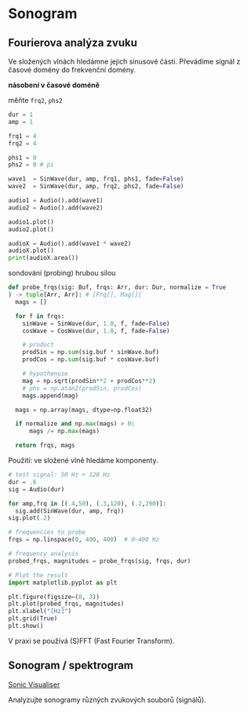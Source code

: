 # Sonogram

## Fourierova analýza zvuku

Ve složených vlnách hledámne jejich sinusové části. Převádíme signál z časové domény do frekvenční domény.

**násobení v časové doméně**

měňte `frq2`, `phs2`

```python
dur = 1
amp = 1

frq1 = 4
frq2 = 4

phs1 = 0
phs2 = 0 # pi

wave1  = SinWave(dur, amp, frq1, phs1, fade=False)
wave2  = SinWave(dur, amp, frq2, phs2, fade=False)

audio1 = Audio().add(wave1)
audio2 = Audio().add(wave2)

audio1.plot()
audio2.plot()

audioX = Audio().add(wave1 * wave2)
audioX.plot()
print(audioX.area())
```

sondování (probing) hrubou silou

```python
def probe_frqs(sig: Buf, frqs: Arr, dur: Dur, normalize = True
) -> tuple[Arr, Arr]: # [Frq[], Mag[]]
  mags = []

  for f in frqs:
    sinWave = SinWave(dur, 1.0, f, fade=False)
    cosWave = CosWave(dur, 1.0, f, fade=False)

    # product
    prodSin = np.sum(sig.buf * sinWave.buf)
    prodCos = np.sum(sig.buf * cosWave.buf)

    # hypothenuse
    mag = np.sqrt(prodSin**2 + prodCos**2)
    # phs = np.atan2(prodSin, prodCos)
    mags.append(mag)

  mags = np.array(mags, dtype=np.float32)

  if normalize and np.max(mags) > 0:
      mags /= np.max(mags)

  return frqs, mags
```

Použití: ve složené vlně hledáme komponenty.

```python
# test signal: 50 Hz + 120 Hz
dur = .6
sig = Audio(dur)

for amp,frq in [(.4,50), (.3,120), (.2,290)]:
  sig.add(SinWave(dur, amp, frq))
sig.plot(.2)

# frequencies to probe
frqs = np.linspace(0, 400, 400)  # 0–400 Hz

# frequency analysis
probed_frqs, magnitudes = probe_frqs(sig, frqs, dur)

# Plot the result
import matplotlib.pyplot as plt

plt.figure(figsize=(8, 3))
plt.plot(probed_frqs, magnitudes)
plt.xlabel("[Hz]")
plt.grid(True)
plt.show()
```

V praxi se používá (S)FFT (Fast Fourier Transform).

## Sonogram / spektrogram

[Sonic Visualiser](https://sonicvisualiser.org/)

Analyzujte sonogramy různých zvukových souborů (signálů).

